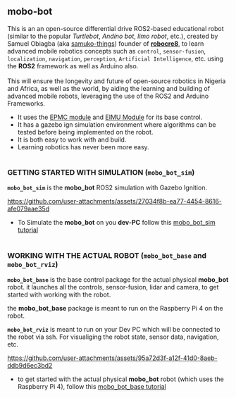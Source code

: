 ## mobo-bot
This is an an open-source differential drive ROS2-based educational robot (similar to the popular *Turtlebot*, *Andino bot*, *limo robot*, etc.), created by Samuel Obiagba (aka [samuko-things]()) founder of [**robocre8**](),  to learn advanced mobile robotics concepts such as `control`, `sensor-fusion`, `localization`, `navigation`, `perception`, `Artificial Intelligence`, etc. using the **ROS2** framework as well as Arduino also.
<br/>
<br/>
This will ensure the longevity and future of open-source robotics in Nigeria and Africa, as well as the world, by aiding the learning and building of advanced mobile robots, leveraging the use of the ROS2 and Arduino Frameworks.
<br/>
- It uses the [EPMC module]() and [EIMU Module]() for its base control.
- It has a gazebo ign simulation environment where algorithms can be tested before being implemented on the robot.
- It is both easy to work with and build.
- Learning robotics has never been more easy.

#

### GETTING STARTED WITH SIMULATION (`mobo_bot_sim`)
**`mobo_bot_sim`** is the **mobo_bot** ROS2 simulation with Gazebo Ignition.

https://github.com/user-attachments/assets/27034f8b-ea77-4454-8616-afe079aae35d

- To Simulate the **mobo_bot** on you **dev-PC** follow this [mobo_bot_sim tutorial](https://github.com/samuko-things-company/mobo_bot/blob/humble/MOBO_BOT_SIM_README.md)

#

### WORKING WITH THE ACTUAL ROBOT (`mobo_bot_base` and `mobo_bot_rviz`)
**`mobo_bot_base`** is the base control package for the actual physical **mobo_bot** robot. it launches all the controls, sensor-fusion, lidar and camera, to get started with working with the robot.

the **mobo_bot_base** package is meant to run on the Raspberry Pi 4 on the robot.

**`mobo_bot_rviz`** is meant to run on your Dev PC which will be connected to the robot via ssh. For visualiging the robot state, sensor data, navigation, etc.

https://github.com/user-attachments/assets/95a72d3f-a12f-41d0-8aeb-ddb9d6ec3bd2

- to get started with the actual physical **mobo_bot** robot (which uses the Raspberry Pi 4), follow this [mobo_bot_base tutorial](https://github.com/samuko-things-company/mobo_bot/blob/humble/MOBO_BOT_BASE_README.md)
